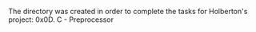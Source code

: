 The directory was created in order to complete the tasks for Holberton's project: 0x0D. C - Preprocessor
